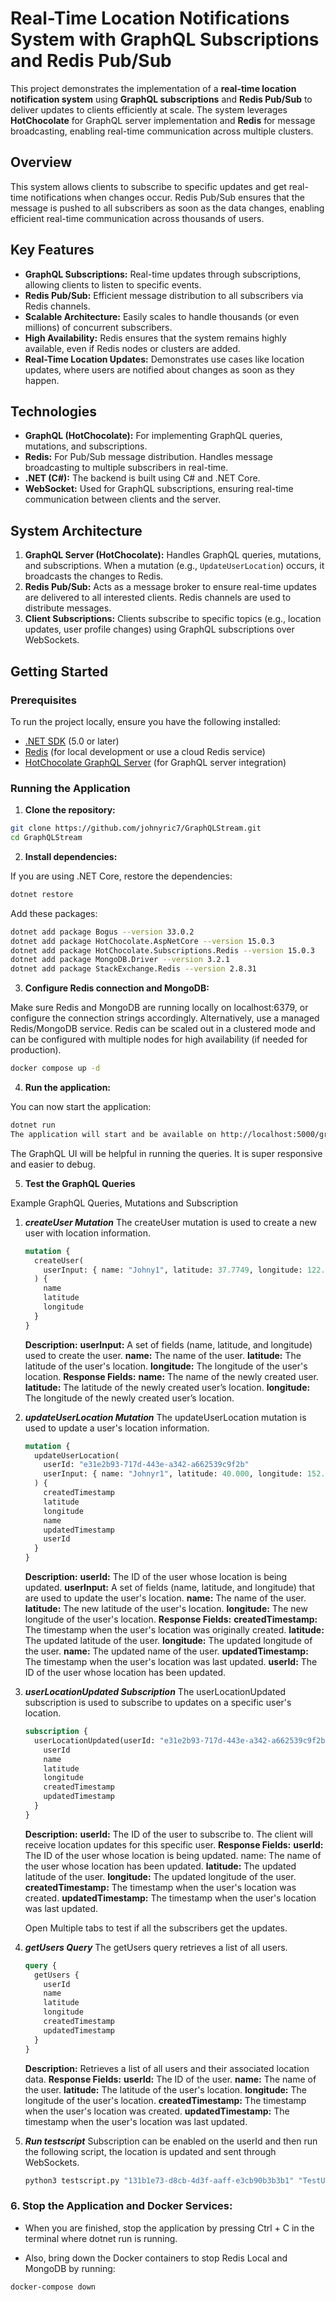 # Real-Time Location Notifications System with GraphQL Subscriptions and Redis Pub/Sub

This project demonstrates the implementation of a **real-time location notification system** using **GraphQL subscriptions** and **Redis Pub/Sub** to deliver updates to clients efficiently at scale. The system leverages **HotChocolate** for GraphQL server implementation and **Redis** for message broadcasting, enabling real-time communication across multiple clusters.

## Overview

This system allows clients to subscribe to specific updates and get real-time notifications when changes occur. Redis Pub/Sub ensures that the message is pushed to all subscribers as soon as the data changes, enabling efficient real-time communication across thousands of users.

## Key Features

- **GraphQL Subscriptions:** Real-time updates through subscriptions, allowing clients to listen to specific events.
- **Redis Pub/Sub:** Efficient message distribution to all subscribers via Redis channels.
- **Scalable Architecture:** Easily scales to handle thousands (or even millions) of concurrent subscribers.
- **High Availability:** Redis ensures that the system remains highly available, even if Redis nodes or clusters are added.
- **Real-Time Location Updates:** Demonstrates use cases like location updates, where users are notified about changes as soon as they happen.

## Technologies

- **GraphQL (HotChocolate):** For implementing GraphQL queries, mutations, and subscriptions.
- **Redis:** For Pub/Sub message distribution. Handles message broadcasting to multiple subscribers in real-time.
- **.NET (C#):** The backend is built using C# and .NET Core.
- **WebSocket:** Used for GraphQL subscriptions, ensuring real-time communication between clients and the server.

## System Architecture

1. **GraphQL Server (HotChocolate):** Handles GraphQL queries, mutations, and subscriptions. When a mutation (e.g., `UpdateUserLocation`) occurs, it broadcasts the changes to Redis.
2. **Redis Pub/Sub:** Acts as a message broker to ensure real-time updates are delivered to all interested clients. Redis channels are used to distribute messages.
3. **Client Subscriptions:** Clients subscribe to specific topics (e.g., location updates, user profile changes) using GraphQL subscriptions over WebSockets.

## Getting Started

### Prerequisites

To run the project locally, ensure you have the following installed:

- [.NET SDK](https://dotnet.microsoft.com/download) (5.0 or later)
- [Redis](https://redis.io/download) (for local development or use a cloud Redis service)
- [HotChocolate GraphQL Server](https://chillicream.com/docs/hotchocolate) (for GraphQL server integration)

### Running the Application

1. **Clone the repository:**

```bash
git clone https://github.com/johnyric7/GraphQLStream.git
cd GraphQLStream
```

2. **Install dependencies:**

If you are using .NET Core, restore the dependencies:

```bash
dotnet restore
```

Add these packages:

```bash
dotnet add package Bogus --version 33.0.2
dotnet add package HotChocolate.AspNetCore --version 15.0.3
dotnet add package HotChocolate.Subscriptions.Redis --version 15.0.3
dotnet add package MongoDB.Driver --version 3.2.1
dotnet add package StackExchange.Redis --version 2.8.31
```

3. **Configure Redis connection and MongoDB:**

Make sure Redis and MongoDB are running locally on localhost:6379, or configure the connection strings accordingly. Alternatively, use a managed Redis/MongoDB service. Redis can be scaled out in a clustered mode and can be configured with multiple nodes for high availability (if needed for production).

```bash
docker compose up -d
```

4. **Run the application:**

You can now start the application:

```bash
dotnet run
The application will start and be available on http://localhost:5000/graphql.
```

The GraphQL UI will be helpful in running the queries. It is super responsive and easier to debug.

5. **Test the GraphQL Queries**

Example GraphQL Queries, Mutations and Subscription

1.  **_createUser Mutation_**
    The createUser mutation is used to create a new user with location information.

    ```graphql
    mutation {
      createUser(
        userInput: { name: "Johny1", latitude: 37.7749, longitude: 122.4194 }
      ) {
        name
        latitude
        longitude
      }
    }
    ```

    **Description:**
    **userInput:** A set of fields (name, latitude, and longitude) used to create the user.
    **name:** The name of the user.
    **latitude:** The latitude of the user's location.
    **longitude:** The longitude of the user's location.
    **Response Fields:**
    **name:** The name of the newly created user.
    **latitude:** The latitude of the newly created user’s location.
    **longitude:** The longitude of the newly created user’s location.

2.  **_updateUserLocation Mutation_**
    The updateUserLocation mutation is used to update a user's location information.

    ```graphql
    mutation {
      updateUserLocation(
        userId: "e31e2b93-717d-443e-a342-a662539c9f2b"
        userInput: { name: "Johnyr1", latitude: 40.000, longitude: 152.4194 }
      ) {
        createdTimestamp
        latitude
        longitude
        name
        updatedTimestamp
        userId
      }
    }
    ```

    **Description:**
    **userId:** The ID of the user whose location is being updated.
    **userInput:** A set of fields (name, latitude, and longitude) that are used to update the user's location.
    **name:** The name of the user.
    **latitude:** The new latitude of the user's location.
    **longitude:** The new longitude of the user's location.
    **Response Fields:**
    **createdTimestamp:** The timestamp when the user's location was originally created.
    **latitude:** The updated latitude of the user.
    **longitude:** The updated longitude of the user.
    **name:** The updated name of the user.
    **updatedTimestamp:** The timestamp when the user's location was last updated.
    **userId:** The ID of the user whose location has been updated.

3.  **_userLocationUpdated Subscription_**
    The userLocationUpdated subscription is used to subscribe to updates on a specific user's location.

    ```graphql
    subscription {
      userLocationUpdated(userId: "e31e2b93-717d-443e-a342-a662539c9f2b") {
        userId
        name
        latitude
        longitude
        createdTimestamp
        updatedTimestamp
      }
    }
    ```

    **Description:**
    **userId:** The ID of the user to subscribe to. The client will receive location updates for this specific user.
    **Response Fields:**
    **userId:** The ID of the user whose location is being updated.
    name: The name of the user whose location has been updated.
    **latitude:** The updated latitude of the user.
    **longitude:** The updated longitude of the user.
    **createdTimestamp:** The timestamp when the user's location was created.
    **updatedTimestamp:** The timestamp when the user's location was last updated.

    Open Multiple tabs to test if all the subscribers get the updates.

4.  **_getUsers Query_**
    The getUsers query retrieves a list of all users.

    ```graphql
    query {
      getUsers {
        userId
        name
        latitude
        longitude
        createdTimestamp
        updatedTimestamp
      }
    }
    ```

    **Description:**
    Retrieves a list of all users and their associated location data.
    **Response Fields:**
    **userId:** The ID of the user.
    **name:** The name of the user.
    **latitude:** The latitude of the user's location.
    **longitude:** The longitude of the user's location.
    **createdTimestamp:** The timestamp when the user's location was created.
    **updatedTimestamp:** The timestamp when the user's location was last updated.

5.  **_Run testscript_**
    Subscription can be enabled on the userId and then run the following script, the location is updated and sent through WebSockets.

    ```bash
    python3 testscript.py "131b1e73-d8cb-4d3f-aaff-e3cb90b3b3b1" "TestUser"
    ```

### 6. **Stop the Application and Docker Services**:

- When you are finished, stop the application by pressing Ctrl + C in the terminal where dotnet run is running.

- Also, bring down the Docker containers to stop Redis Local and MongoDB by running:

```bash
docker-compose down
```
